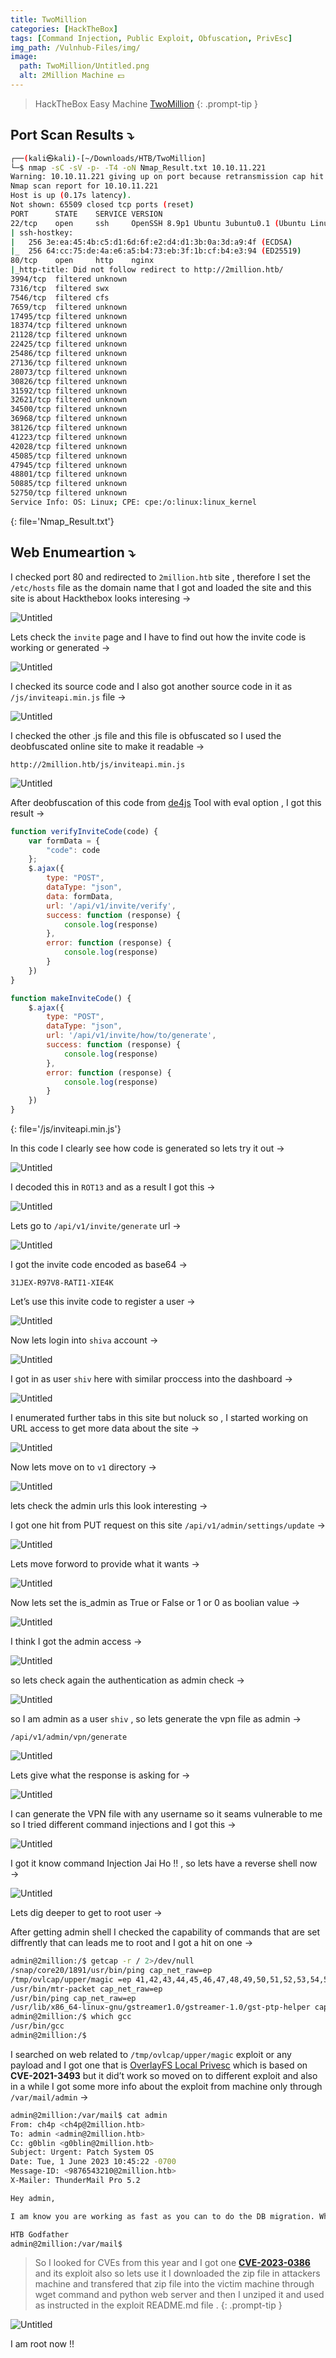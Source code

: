 ```yaml
---
title: TwoMillion
categories: [HackTheBox]
tags: [Command Injection, Public Exploit, Obfuscation, PrivEsc]
img_path: /Vulnhub-Files/img/
image:
  path: TwoMillion/Untitled.png
  alt: 2Million Machine 💵
---
```


> HackTheBox Easy Machine [TwoMillion](https://app.hackthebox.com/machines/TwoMillion)
{: .prompt-tip }

## Port Scan Results ⤵️

```bash
┌──(kali㉿kali)-[~/Downloads/HTB/TwoMillion]
└─$ nmap -sC -sV -p- -T4 -oN Nmap_Result.txt 10.10.11.221
Warning: 10.10.11.221 giving up on port because retransmission cap hit (6).
Nmap scan report for 10.10.11.221
Host is up (0.17s latency).
Not shown: 65509 closed tcp ports (reset)
PORT      STATE    SERVICE VERSION
22/tcp    open     ssh     OpenSSH 8.9p1 Ubuntu 3ubuntu0.1 (Ubuntu Linux; protocol 2.0)
| ssh-hostkey: 
|   256 3e:ea:45:4b:c5:d1:6d:6f:e2:d4:d1:3b:0a:3d:a9:4f (ECDSA)
|_  256 64:cc:75:de:4a:e6:a5:b4:73:eb:3f:1b:cf:b4:e3:94 (ED25519)
80/tcp    open     http    nginx
|_http-title: Did not follow redirect to http://2million.htb/
3994/tcp  filtered unknown
7316/tcp  filtered swx
7546/tcp  filtered cfs
7659/tcp  filtered unknown
17495/tcp filtered unknown
18374/tcp filtered unknown
21128/tcp filtered unknown
22425/tcp filtered unknown
25486/tcp filtered unknown
27136/tcp filtered unknown
28073/tcp filtered unknown
30826/tcp filtered unknown
31592/tcp filtered unknown
32621/tcp filtered unknown
34500/tcp filtered unknown
36968/tcp filtered unknown
38126/tcp filtered unknown
41223/tcp filtered unknown
42028/tcp filtered unknown
45085/tcp filtered unknown
47945/tcp filtered unknown
48801/tcp filtered unknown
50885/tcp filtered unknown
52750/tcp filtered unknown
Service Info: OS: Linux; CPE: cpe:/o:linux:linux_kernel
```
{: file='Nmap_Result.txt'}

## Web Enumeartion ⤵️

I checked port 80 and redirected to `2million.htb` site , therefore I set the `/etc/hosts` file as the domain name that I got and loaded the site and this site is about Hackthebox looks interesing →

![Untitled](TwoMillion/Untitled%201.png)

Lets check the `invite` page and I have to find out how the invite code is working or generated →

![Untitled](TwoMillion/Untitled%202.png)

I checked its source code and I also got another source code in it as `/js/inviteapi.min.js` file →

![Untitled](TwoMillion/Untitled%203.png)

I checked the other .js file and this file is obfuscated so I used the deobfuscated online site to make it readable →

```URL
http://2million.htb/js/inviteapi.min.js
```

![Untitled](TwoMillion/Untitled%204.png)

After deobfuscation of this code from [de4js](https://lelinhtinh.github.io/de4js/) Tool with eval option , I got this result →

```jsx
function verifyInviteCode(code) {
    var formData = {
        "code": code
    };
    $.ajax({
        type: "POST",
        dataType: "json",
        data: formData,
        url: '/api/v1/invite/verify',
        success: function (response) {
            console.log(response)
        },
        error: function (response) {
            console.log(response)
        }
    })
}

function makeInviteCode() {
    $.ajax({
        type: "POST",
        dataType: "json",
        url: '/api/v1/invite/how/to/generate',
        success: function (response) {
            console.log(response)
        },
        error: function (response) {
            console.log(response)
        }
    })
}
```
{: file='/js/inviteapi.min.js'}

In this code I clearly see how code is generated so lets try it out →

![Untitled](TwoMillion/Untitled%205.png)

I decoded this in `ROT13` and as a result I got this →

![Untitled](TwoMillion/Untitled%206.png)

Lets go to `/api/v1/invite/generate` url →

![Untitled](TwoMillion/Untitled%207.png)

I got the invite code encoded as base64 →

```
31JEX-R97V8-RATI1-XIE4K
```

Let’s use this invite code to register a user →

![Untitled](TwoMillion/Untitled%208.png)

Now lets login into `shiva` account →

![Untitled](TwoMillion/Untitled%209.png)

I got in as user `shiv` here with similar proccess into the dashboard →

![Untitled](TwoMillion/Untitled%2010.png)

I enumerated further tabs in this site but noluck so , I started working on URL access to get more data about the site →

![Untitled](TwoMillion/Untitled%2011.png)

Now lets move on to `v1` directory →

![Untitled](TwoMillion/Untitled%2012.png)

lets check the admin urls this look interesting →

I got one hit from PUT request on this site `/api/v1/admin/settings/update` →

![Untitled](TwoMillion/Untitled%2013.png)

Lets move forword to provide what it wants →

![Untitled](TwoMillion/Untitled%2014.png)

Now lets set the is_admin as True or False or 1 or 0 as boolian value →

![Untitled](TwoMillion/Untitled%2015.png)

I think I got the admin access →

![Untitled](TwoMillion/Untitled%2016.png)

so lets check again the authentication as admin check →

![Untitled](TwoMillion/Untitled%2017.png)

so I am admin as a user `shiv` , so lets generate the vpn file as admin →

```
/api/v1/admin/vpn/generate
```

![Untitled](TwoMillion/Untitled%2018.png)

Lets give what the response is asking for →

![Untitled](TwoMillion/Untitled%2019.png)

I can generate the VPN file with any username so it seams vulnerable to me so I tried different command injections and I got this →

![Untitled](TwoMillion/Untitled%2020.png)

I got it know command Injection Jai Ho !! , so lets have a reverse shell now →

![Untitled](TwoMillion/Untitled%2021.png)

Lets dig deeper to get to root user →

After getting admin shell I checked the capability of commands that are set diffrently that can leads me to root and I got a hit on one →

```bash
admin@2million:/$ getcap -r / 2>/dev/null
/snap/core20/1891/usr/bin/ping cap_net_raw=ep
/tmp/ovlcap/upper/magic =ep 41,42,43,44,45,46,47,48,49,50,51,52,53,54,55,56,57,58,59,60,61,62,63+ep
/usr/bin/mtr-packet cap_net_raw=ep
/usr/bin/ping cap_net_raw=ep
/usr/lib/x86_64-linux-gnu/gstreamer1.0/gstreamer-1.0/gst-ptp-helper cap_net_bind_service,cap_net_admin=ep
admin@2million:/$ which gcc
/usr/bin/gcc
admin@2million:/$
```

I searched on web related to `/tmp/ovlcap/upper/magic` exploit or any payload and I got one that is [OverlayFS Local Privesc](https://github.com/briskets/CVE-2021-3493/tree/main) which is based on **CVE-2021-3493** but it did’t work so moved on to different exploit and also in a while I got some more info about the exploit from machine only through `/var/mail/admin` →

```bash
admin@2million:/var/mail$ cat admin
From: ch4p <ch4p@2million.htb>
To: admin <admin@2million.htb>
Cc: g0blin <g0blin@2million.htb>
Subject: Urgent: Patch System OS
Date: Tue, 1 June 2023 10:45:22 -0700
Message-ID: <9876543210@2million.htb>
X-Mailer: ThunderMail Pro 5.2

Hey admin,

I am know you are working as fast as you can to do the DB migration. While we are partially down, can you also upgrade the OS on our web host? There have been a few serious Linux kernel CVEs already this year. That one in OverlayFS / FUSE looks nasty. We can not get popped by that.

HTB Godfather
admin@2million:/var/mail$
```

> So I looked for CVEs from this year and I got one **[CVE-2023-0386](https://github.com/sxlmnwb/CVE-2023-0386)** and its exploit also so lets use it I downloaded the zip file in attackers machine and transfered that zip file into the victim machine through wget command and python web server and then I unziped it and used as instructed in the exploit README.md file .
{: .prompt-tip }

![Untitled](TwoMillion/Untitled%2022.png)

I am root now !!